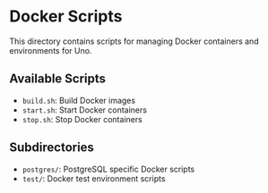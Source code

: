 # Docker Scripts

This directory contains scripts for managing Docker containers and environments for Uno.

## Available Scripts

- `build.sh`: Build Docker images
- `start.sh`: Start Docker containers
- `stop.sh`: Stop Docker containers

## Subdirectories

- `postgres/`: PostgreSQL specific Docker scripts
- `test/`: Docker test environment scripts
